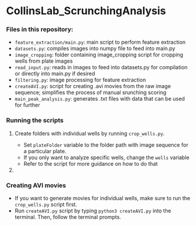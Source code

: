 # CollinsLab_ScrunchingAnalysis

### Files in this repository:
* `feature_extraction/main.py`: main script to perform feature extraction
* `datasets.py`: compiles images into numpy file to feed into main.py
* `image_cropping`: folder containing image_cropping script for cropping wells from plate images
* `read_input.py`: reads in images to feed into datasets.py for compilation or directly into main.py if desired
* `filtering.py`: image processing for feature extraction
* `createAVI.py`: script for creating .avi movies from the raw image sequence; simplifies the process of manual srunching scoring
* `main_peak_analysis.py`: generates .txt files with data that can be used for further



### Running the scripts
1. Create folders with individual wells by running `crop_wells.py`. 
   -  Set `plateFolder` variable to the folder path with image sequence for a particular plate.
   -  If you only want to analyze specific wells, change the `wells` variable
   -  Refer to the script for more guidance on how to do that

2. 




### Creating AVI movies 
- If you want to generate movies for individual wells, make sure to run the `crop_wells.py` script first. 
- Run `createAVI.py` script by typing `python3 createAVI.py` into the terminal. Then, follow the terminal prompts.